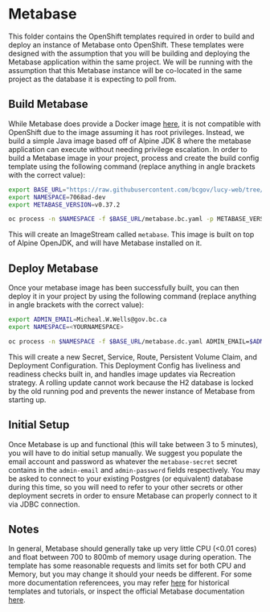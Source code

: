 # Metabase

This folder contains the OpenShift templates required in order to build and deploy an instance of Metabase onto OpenShift. These templates were designed with the assumption that you will be building and deploying the Metabase application within the same project. We will be running with the assumption that this Metabase instance will be co-located in the same project as the database it is expecting to poll from.

## Build Metabase

While Metabase does provide a Docker image [here](https://hub.docker.com/r/metabase/metabase), it is not compatible with OpenShift due to the image assuming it has root privileges. Instead, we build a simple Java image based off of Alpine JDK 8 where the metabase application can execute without needing privilege escalation. In order to build a Metabase image in your project, process and create the build config template using the following command (replace anything in angle brackets with the correct value):

``` sh
export BASE_URL="https://raw.githubusercontent.com/bcgov/lucy-web/tree/dev/api/openshift/tools/metabase"
export NAMESPACE=7068ad-dev
export METABASE_VERSION=v0.37.2

oc process -n $NAMESPACE -f $BASE_URL/metabase.bc.yaml -p METABASE_VERSION=$METABASE_VERSION -o yaml | oc apply -n $NAMESPACE -f -
```

This will create an ImageStream called `metabase`. This image is built on top of Alpine OpenJDK, and will have Metabase installed on it.

## Deploy Metabase

Once your metabase image has been successfully built, you can then deploy it in your project by using the following command (replace anything in angle brackets with the correct value):

``` sh
export ADMIN_EMAIL=Micheal.W.Wells@gov.bc.ca
export NAMESPACE=<YOURNAMESPACE>

oc process -n $NAMESPACE -f $BASE_URL/metabase.dc.yaml ADMIN_EMAIL=$ADMIN_EMAIL NAMESPACE=$NAMESPACE -o yaml | oc apply -n $NAMESPACE -f -
```

This will create a new Secret, Service, Route, Persistent Volume Claim, and Deployment Configuration. This Deployment Config has liveliness and readiness checks built in, and handles image updates via Recreation strategy. A rolling update cannot work because the H2 database is locked by the old running pod and prevents the newer instance of Metabase from starting up.

## Initial Setup

Once Metabase is up and functional (this will take between 3 to 5 minutes), you will have to do initial setup manually. We suggest you populate the email account and password as whatever the `metabase-secret` secret contains in the `admin-email` and `admin-password` fields respectively. You may be asked to connect to your existing Postgres (or equivalent) database during this time, so you will need to refer to your other secrets or other deployment secrets in order to ensure Metabase can properly connect to it via JDBC connection.

## Notes

In general, Metabase should generally take up very little CPU (<0.01 cores) and float between 700 to 800mb of memory usage during operation. The template has some reasonable requests and limits set for both CPU and Memory, but you may change it should your needs be different. For some more documentation referencees, you may refer [here](https://github.com/loneil/domo-metabase-viewer/tree/master/docs) for historical templates and tutorials, or inspect the official Metabase documentation [here](https://www.metabase.com/docs/latest/).
